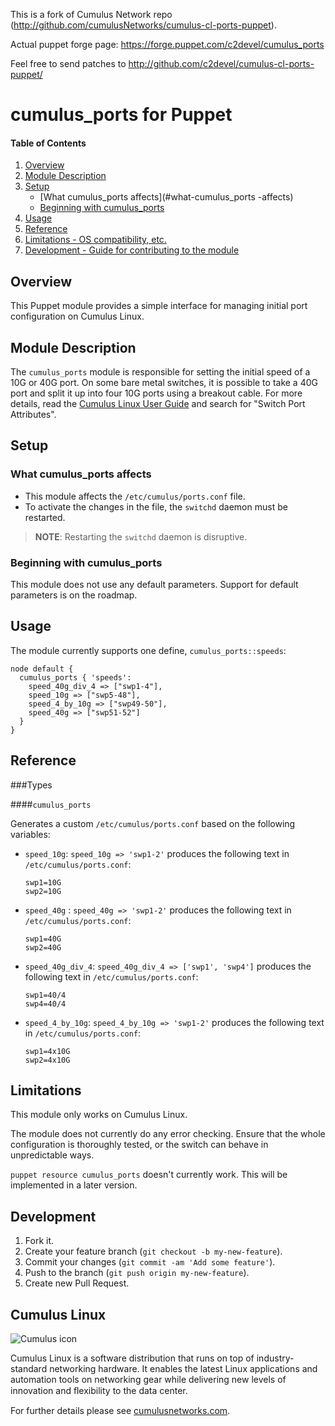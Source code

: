 This is a fork of Cumulus Network repo (http://github.com/cumulusNetworks/cumulus-cl-ports-puppet).

Actual puppet forge page: https://forge.puppet.com/c2devel/cumulus_ports

Feel free to send patches to http://github.com/c2devel/cumulus-cl-ports-puppet/

# cumulus_ports for Puppet

#### Table of Contents

1. [Overview](#overview)
2. [Module Description](#module-description)
3. [Setup](#setup)
    * [What cumulus_ports affects](#what-cumulus_ports  -affects)
    * [Beginning with cumulus_ports](#beginning-with-cumulus_ports)
4. [Usage](#usage)
5. [Reference](#reference)
5. [Limitations - OS compatibility, etc.](#limitations)
6. [Development - Guide for contributing to the module](#development)

## Overview

This Puppet module provides a simple interface for managing initial port configuration
on Cumulus Linux.

## Module Description

The ``cumulus_ports`` module is responsible for setting the initial speed of a 10G or
40G port. On some bare metal switches, it is possible to take a 40G port and split it up
into four 10G ports using a breakout cable. For more details, read the [Cumulus
Linux User Guide](http://docs.cumulusnetworks.com) and search for
"Switch Port Attributes".

## Setup

### What cumulus_ports affects

* This module affects the `/etc/cumulus/ports.conf` file.
* To activate the changes in the file, the `switchd` daemon must be restarted.

> **NOTE**: Restarting the `switchd` daemon is disruptive.


### Beginning with cumulus_ports

This module does not use any default parameters. Support for default parameters is on the roadmap.

## Usage

The module currently supports one define, `cumulus_ports::speeds`:

```
node default {
  cumulus_ports { 'speeds':
    speed_40g_div_4 => ["swp1-4"],
    speed_10g => ["swp5-48"],
    speed_4_by_10g => ["swp49-50"],
    speed_40g => ["swp51-52"]
  }
}

```

## Reference

###Types

####`cumulus_ports`

Generates a custom `/etc/cumulus/ports.conf` based on the following variables:

* `speed_10g`: `speed_10g => 'swp1-2'` produces the following text in `/etc/cumulus/ports.conf`:

  ```
  swp1=10G
  swp2=10G
  ```

* `speed_40g` : `speed_40g => 'swp1-2'` produces the following text in `/etc/cumulus/ports.conf`:

  ```
  swp1=40G
  swp2=40G
  ```

* `speed_40g_div_4`: `speed_40g_div_4 => ['swp1', 'swp4']` produces the following text in `/etc/cumulus/ports.conf`:

  ```
  swp1=40/4
  swp4=40/4
  ```

* `speed_4_by_10g`: `speed_4_by_10g => 'swp1-2'` produces the following text in `/etc/cumulus/ports.conf`:

  ```
  swp1=4x10G
  swp2=4x10G
  ```

## Limitations

This module only works on Cumulus Linux.

The module does not currently do any error checking. Ensure that the whole configuration is thoroughly tested, or the switch can behave in unpredictable ways.

`puppet resource cumulus_ports` doesn't currently work. This will be implemented in a later version.

## Development

1. Fork it.
2. Create your feature branch (`git checkout -b my-new-feature`).
3. Commit your changes (`git commit -am 'Add some feature'`).
4. Push to the branch (`git push origin my-new-feature`).
5. Create new Pull Request.

## Cumulus Linux

![Cumulus icon](http://cumulusnetworks.com/static/cumulus/img/logo_2014.png)

Cumulus Linux is a software distribution that runs on top of industry-standard
networking hardware. It enables the latest Linux applications and automation
tools on networking gear while delivering new levels of innovation and
ﬂexibility to the data center.

For further details please see [cumulusnetworks.com](http://www.cumulusnetworks.com).

